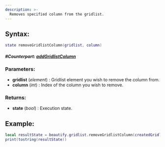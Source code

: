```yaml
---
description: >-
  Removes specified column from the gridlist.
---
```


## **Syntax:**

```lua
state removeGridlistColumn(gridlist, column)
```

#### _**\#Counterpart:**_ [_**addGridlistColumn**_](addgridlistcolumn)

### **Parameters:**

* **gridlist** \(_element_\) : Gridlist element you wish to remove the column from.
* **column** \(_int_\) : Index of the column you wish to remove.

### **Returns:**

* **state** \(_bool_\) : Execution state.

## **Example:**

```lua
local resultState = beautify.gridlist.removeGridlistColumn(createdGridlist, 1)
print(tostring(resultState))
```